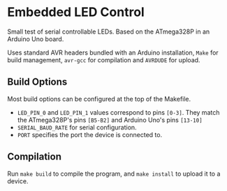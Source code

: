 # Embedded LED Control

Small test of serial controllable LEDs.
Based on the ATmega328P in an Arduino Uno board.

Uses standard AVR headers bundled with an Arduino installation,
`Make` for build management, `avr-gcc` for compilation and `AVRDUDE` for upload.

## Build Options

Most build options can be configured at the top of the Makefile.
 * `LED_PIN_0` and `LED_PIN_1` values correspond to pins `[0-3]`.
 They match the ATmega328P's pins `[B5-B2]` and Arduino Uno's pins `[13-10]`
 * `SERIAL_BAUD_RATE` for serial configuration.
 * `PORT` specifies the port the device is connected to.

## Compilation

Run `make build` to compile the program, and `make install` to upload it to a device.